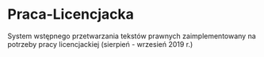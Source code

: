 # Praca-Licencjacka
System wstępnego przetwarzania tekstów prawnych zaimplementowany na potrzeby pracy licencjackiej (sierpień - wrzesień 2019 r.)
